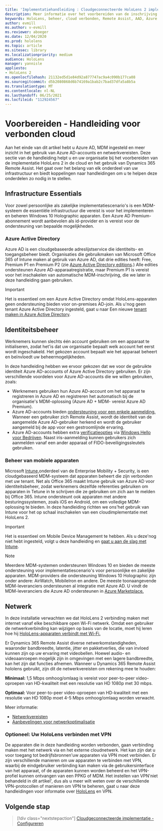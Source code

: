 ```yaml
---
title: 'Implementatiehandleiding : Cloudgeconnecteerde HoloLens 2 implementatie op schaal met Remote Assist - Voorbereiden'
description: Meer informatie over het voorbereiden van de inschrijving van HoloLens-apparaten via een verbonden cloudnetwerk met behulp van Azure Active Directory en identiteitsbeheer.
keywords: HoloLens, beheer, cloud verbonden, Remote Assist, AAD, Azure AD, MDM, Mobile Device Management
author: evmill
ms.author: v-evmill
ms.reviewer: aboeger
ms.date: 12/04/2020
ms.prod: hololens
ms.topic: article
ms.sitesec: library
ms.localizationpriority: medium
audience: HoloLens
manager: yannisle
appliesto:
- HoloLens 2
ms.openlocfilehash: 21132ed5d1e84d92a877747ac9a4c090b177ca08
ms.sourcegitcommit: d5b2080868d6b74169a1bab2c7bad37dfa5a8b5a
ms.translationtype: MT
ms.contentlocale: nl-NL
ms.lasthandoff: 06/25/2021
ms.locfileid: "112924567"
---
```

# <a name="prepare---cloud-connected-guide"></a>Voorbereiden - Handleiding voor verbonden cloud

Aan het einde van dit artikel hebt u Azure AD, MDM ingesteld en meer inzicht in het gebruik van Azure AD-accounts en netwerkvereisten. Deze sectie van de handleiding helpt u en uw organisatie bij het voorbereiden van de implementatie HoloLens 2 in de cloud en het gebruik van Dynamics 365 Remote Assist. Het gaat over het belang van elk onderdeel van uw infrastructuur en biedt koppelingen naar handleidingen om u te helpen deze onderdelen zo nodig in te stellen.

## <a name="infrastructure-essentials"></a>Infrastructure Essentials

Voor zowel persoonlijke als zakelijke implementatiescenario's is een MDM-systeem de essentiële infrastructuur die vereist is voor het implementeren en beheren Windows 10 Holographic apparaten. Een Azure AD Premium-abonnement wordt aanbevolen als id-provider en is vereist voor de ondersteuning van bepaalde mogelijkheden.

### <a name="azure-active-directory"></a>Azure Active Directory

Azure AD is een cloudgebaseerde adreslijstservice die identiteits- en toegangsbeheer biedt. Organisaties die gebruikmaken van Microsoft Office 365 of Intune maken al gebruik van Azure AD, dat drie edities heeft: Free, Premium P1 en Premium P2 (zie [Azure Active Directory editions](https://azure.microsoft.com/documentation/articles/active-directory-editions).) Alle edities ondersteunen Azure AD-apparaatregistratie, maar Premium P1 is vereist voor het inschakelen van automatische MDM-inschrijving, die we later in deze handleiding gaan gebruiken.

> [!IMPORTANT]
> Het is essentieel om een Azure Active Directory omdat HoloLens-apparaten geen ondersteuning bieden voor on-premises AD-join. Als u&#39;nog geen tenant Azure Active Directory ingesteld, gaat u naar Een nieuwe [tenant maken in Azure Active Directory](https://docs.microsoft.com/azure/active-directory/fundamentals/active-directory-access-create-new-tenant).

## <a name="identity-management"></a>Identiteitsbeheer

Werknemers kunnen slechts één account gebruiken om een apparaat te initialiseren, zodat het&#39;is dat uw organisatie bepaalt welk account het eerst wordt ingeschakeld. Het gekozen account bepaalt wie het apparaat beheert en beïnvloedt uw beheermogelijkheden.

In deze handleiding hebben we [](https://docs.microsoft.com/hololens/hololens-identity) ervoor gekozen dat we voor de gebruikte identiteit Azure AD-accounts of Azure Active Directory gebruiken. Er zijn verschillende voordelen voor Azure AD-accounts die we willen gebruiken, zoals:

- Werknemers gebruiken hun Azure AD-account om het apparaat te registreren in Azure AD en registreren het automatisch bij de organisatie&#39;s MDM-oplossing (Azure AD + MDM- vereist Azure AD Premium).
- Azure AD-accounts bieden [ondersteuning voor een enkele aanmelding.](https://docs.microsoft.com/azure/active-directory/manage-apps/what-is-single-sign-on) Wanneer een gebruiker zich Remote Assist, wordt de identiteit van de aangemelde Azure AD-gebruiker herkend en wordt de gebruiker aangemeld bij de app voor een gestroomlijnde ervaring.
- Azure AD-accounts hebben extra [verificatieopties](https://docs.microsoft.com/hololens/hololens-identity) via [Windows Hello voor Bedrijven](https://docs.microsoft.com/windows/security/identity-protection/hello-for-business/hello-identity-verification). Naast iris-aanmelding kunnen gebruikers zich aanmelden vanaf een ander apparaat of FIDO-beveiligingssleutels gebruiken.

### <a name="mobile-device-management"></a>Beheer van mobiele apparaten

Microsoft [Intune,](https://docs.microsoft.com/mem/intune/fundamentals/what-is-intune)onderdeel van de Enterprise Mobility + Security, is een cloudgebaseerd MDM-systeem dat apparaten beheert die zijn verbonden met uw tenant. Net als Office 365 maakt Intune gebruik van Azure AD voor identiteitsbeheer, zodat werknemers dezelfde referenties gebruiken om apparaten in Tetune in te schrijven die ze gebruiken om zich aan te melden bij Office 365. Intune ondersteunt ook apparaten met andere besturingssystemen, zoals iOS en Android, om een volledige MDM-oplossing te bieden. In deze handleiding richten we ons&#39;het gebruik van Intune voor het op schaal inschakelen van een cloudimplementatie met HoloLens 2.

> [!IMPORTANT]
> Het is essentieel om Mobile Device Management te hebben. Als u deze&#39;nog niet hebt ingesteld, volgt u deze handleiding en [gaat u aan de slag met Intune](https://docs.microsoft.com/mem/intune/fundamentals/free-trial-sign-up).

> [!NOTE]
> Meerdere MDM-systemen ondersteunen Windows 10 en bieden de meeste ondersteuning voor implementatiescenario's voor persoonlijke en zakelijke apparaten. MDM-providers die ondersteuning Windows 10 Holographic zijn onder andere: AirWatch, MobileIron en andere. De meeste toonaangevende MDM-leveranciers ondersteunen al integratie met Azure AD. U vindt de MDM-leveranciers die Azure AD ondersteunen in [Azure Marketplace.](https://azure.microsoft.com/marketplace/)

## <a name="network"></a>Netwerk

In deze installatie verwachten we dat HoloLens 2 verbinding maken met internet vanaf elke beschikbare open Wi-Fi netwerk. Omdat een gebruiker de netwerkverbinding kan wijzigen op basis van de locatie, moet hij leren hoe hij [HoloLens-apparaten verbindt met Wi-Fi.](https://docs.microsoft.com/hololens/hololens-network)

Er Dynamics 365 Remote Assist diverse netwerkomstandigheden, waaronder bandbreedte, latentie, jitter en pakketverlies, die van invloed kunnen zijn op uw ervaring met videobellen. Hoewel audio- en videoaanroepen mogelijk zijn in omgevingen met een lagere bandbreedte, kan het zijn dat functies afnemen. Wanneer u Dynamics 365 Remote Assist hololens gebruikt, zijn dit de netwerkvereisten om rekening mee te houden:

**Minimaal:** 1,5 Mbps omhoog/omlaag is vereist voor peer-to-peer video-oproepen van HD-kwaliteit met een resolutie van HD 1080p met 30 mbps.

**Optimaal:** Voor peer-to-peer video-oproepen van HD-kwaliteit met een resolutie van HD 1080p moet 4-5 Mbps omhoog/omlaag worden verwacht.

Meer informatie:

- [Netwerkvereisten](https://docs.microsoft.com/dynamics365/mixed-reality/remote-assist/requirements#network-requirements)
- [Aanbevelingen voor netwerkoptimalisatie](https://docs.microsoft.com/dynamics365/mixed-reality/remote-assist/requirements#dynamics-365-remote-assist-hololens)

### <a name="optional-connect-your-hololens-to-vpn"></a>Optioneel: Uw HoloLens verbinden met VPN

De apparaten die in deze handleiding worden verbonden, gaan verbinding maken met het netwerk via en het externe cloudnetwerk. Het kan zijn dat u voor toegang tot bedrijfsbronnen&#39;uw apparaten via VPN moet verbinden. Er zijn verschillende manieren om uw apparaten te verbinden met VPN, waarbij de eindgebruiker verbinding kan maken via de gebruikersinterface van het apparaat, of de apparaten kunnen worden beheerd en het VPN-profiel kunnen ontvangen van een PPKG of MDM. Het instellen van VPN&#39;niet behandeld in dit artikel&#39;, dus als u meer wilt weten over de verschillende VPN-protocollen of manieren om VPN te beheren, gaat u naar deze handleidingen voor informatie over [HoloLens](https://docs.microsoft.com/hololens/hololens-network#vpn) en VPN.

## <a name="next-step"></a>Volgende stap

> [!div class="nextstepaction"]
> [Cloudgeconnecteerde implementatie - Configureren](hololens2-cloud-connected-configure.md)
